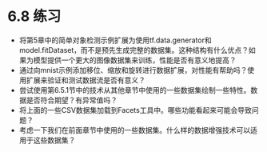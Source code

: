 # 6.8 练习
- 将第5章中的简单对象检测示例扩展为使用tf.data.generator和model.fitDataset，而不是预先生成完整的数据集。这种结构有什么优点？如果为模型提供一个更大的图像数据集来训练，性能是否有意义地提高？
- 通过向mnist示例添加移位、缩放和旋转进行数据扩展，对性能有帮助吗？使用扩展来验证和测试数据流是否有意义？
- 尝试使用第6.5.1节中的技术从其他章节中使用的一些数据集绘制一些特性。数据是否符合期望？有异常值吗？
- 将上面的一些CSV数据集加载到Facets工具中。哪些功能看起来可能会导致问题？
- 考虑一下我们在前面章节中使用的一些数据集。什么样的数据增强技术可以适用于这些数据集？

